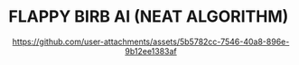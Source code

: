 # FLAPPY BIRB AI (NEAT ALGORITHM)

<div align="center">
  

https://github.com/user-attachments/assets/5b5782cc-7546-40a8-896e-9b12ee1383af

</div>




